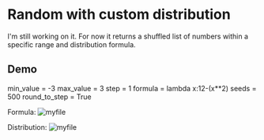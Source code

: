 # Random with custom distribution

I'm still working on it.
For now it returns a shuffled list of numbers within a specific range and distribution formula.

## Demo

min_value = -3
max_value = 3
step = 1
formula = lambda x:12-(x**2)
seeds = 500
round_to_step = True

Formula:
![myfile](https://raw.githubusercontent.com/BehrouzSohrabi/Random-with-custom-distribution/demo/formula_plot.png)

Distribution:
![myfile](https://raw.githubusercontent.com/BehrouzSohrabi/Random-with-custom-distribution/demo/distribution_plot.png)
